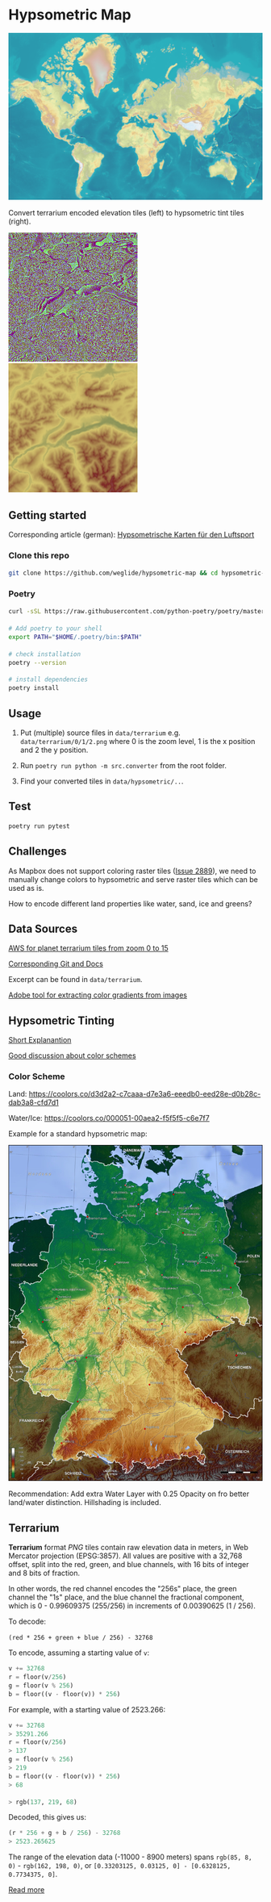 # Hypsometric Map

![Preview](docs/world.png)

Convert terrarium encoded elevation tiles (left) to hypsometric tint tiles (right).

![Terrarium](docs/tile-terr.png)
![Hypsometric](docs/tile-hyp.png)


## Getting started
Corresponding article (german): [Hypsometrische Karten für den Luftsport](https://magazin.weglide.org/hypsometrische-karten-fur-den-luftsport/) 

### Clone this repo

```bash
git clone https://github.com/weglide/hypsometric-map && cd hypsometric-map
```

### Poetry

```bash
curl -sSL https://raw.githubusercontent.com/python-poetry/poetry/master/get-poetry.py | python

# Add poetry to your shell
export PATH="$HOME/.poetry/bin:$PATH"

# check installation
poetry --version 

# install dependencies
poetry install
```

## Usage

1. Put (multiple) source files in ``data/terrarium`` e.g. ``data/terrarium/0/1/2.png`` where 0 is the zoom level, 1 is the x position and 2 the y position.

2. Run ``poetry run python -m src.converter`` from the root folder.

3. Find your converted tiles in ``data/hypsometric/..``.

## Test

```bash
poetry run pytest
```

## Challenges

As Mapbox does not support coloring raster tiles ([Issue 2889](https://github.com/mapbox/mapbox-gl-js/issues/3889)), we need to manually change colors to hypsometric and serve raster tiles which can be used as is.

How to encode different land properties like water, sand, ice and greens?

## Data Sources

[AWS for planet terrarium tiles from zoom 0 to 15](https://s3.amazonaws.com/elevation-tiles-prod/terrarium/{z}/{x}/{y}.png)

[Corresponding Git and Docs](https://github.com/tilezen/joerd/tree/master/docs)

Excerpt can be found in ``data/terrarium``.

[Adobe tool for extracting color gradients from images](https://color.adobe.com/de/create/image-gradient)

## Hypsometric Tinting

[Short Explanantion](https://www.esri.com/arcgis-blog/products/product/imagery/hypsometric-tinting/)

[Good discussion about color schemes](https://gis.stackexchange.com/questions/25099/choosing-colour-ramp-to-use-for-elevation)

### Color Scheme

Land: https://coolors.co/d3d2a2-c7caaa-d7e3a6-eeedb0-eed28e-d0b28c-dab3a8-cfd7d1

Water/Ice: https://coolors.co/000051-00aea2-f5f5f5-c6e7f7

Example for a standard hypsometric map:

![Germany Hypsometric](docs/deutschland_topo.jpg)

Recommendation: Add extra Water Layer with 0.25 Opacity on fro better land/water distinction.
Hillshading is included.

## Terrarium

**Terrarium** format _PNG_ tiles contain raw elevation data in meters, in Web Mercator projection (EPSG:3857). All values are positive with a 32,768 offset, split into the red, green, and blue channels, with 16 bits of integer and 8 bits of fraction.

In other words, the red channel encodes the "256s" place, the green channel the "1s" place, and the blue channel the fractional component, which is 0 - 0.99609375 (255/256) in increments of 0.00390625 (1 / 256).

To decode:

  `(red * 256 + green + blue / 256) - 32768`

To encode, assuming a starting value of `v`:

```python
v += 32768
r = floor(v/256)
g = floor(v % 256)
b = floor((v - floor(v)) * 256)
```

For example, with a starting value of 2523.266:

```python
v += 32768
> 35291.266
r = floor(v/256)
> 137
g = floor(v % 256)
> 219
b = floor((v - floor(v)) * 256)
> 68

> rgb(137, 219, 68)
```

Decoded, this gives us:

```python
(r * 256 + g + b / 256) - 32768
> 2523.265625
```

The range of the elevation data (-11000 - 8900 meters) spans `rgb(85, 8, 0)` - `rgb(162, 198, 0)`, or `[0.33203125, 0.03125, 0] - [0.6328125, 0.7734375, 0]`.

[Read more](https://github.com/tilezen/joerd/blob/master/docs/formats.md)
